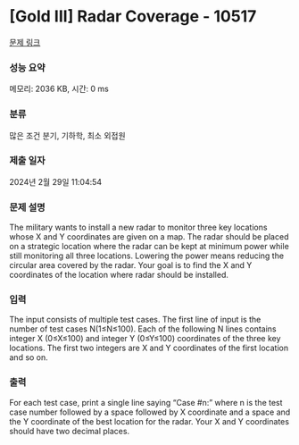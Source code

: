 # [Gold III] Radar Coverage - 10517 

[문제 링크](https://www.acmicpc.net/problem/10517) 

### 성능 요약

메모리: 2036 KB, 시간: 0 ms

### 분류

많은 조건 분기, 기하학, 최소 외접원

### 제출 일자

2024년 2월 29일 11:04:54

### 문제 설명

<p>The military wants to install a new radar to monitor three key locations whose X and Y coordinates are given on a map. The radar should be placed on a strategic location where the radar can be kept at minimum power while still monitoring all three locations. Lowering the power means reducing the circular area covered by the radar. Your goal is to find the X and Y coordinates of the location where radar should be installed.</p>

### 입력 

 <p>The input consists of multiple test cases. The first line of input is the number of test cases N(1≤N≤100). Each of the following N lines contains integer X (0≤X≤100) and integer Y (0≤Y≤100) coordinates of the three key locations. The first two integers are X and Y coordinates of the first location and so on.</p>

### 출력 

 <p>For each test case, print a single line saying “Case #n:” where n is the test case number followed by a space followed by X coordinate and a space and the Y coordinate of the best location for the radar. Your X and Y coordinates should have two decimal places.</p>

